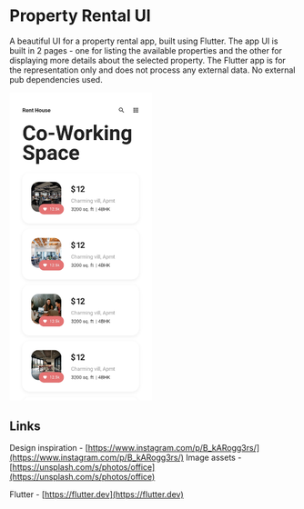 # Property Rental UI

A beautiful UI for a property rental app, built using Flutter. The app UI is built in 2 pages - one for listing the available properties and the other for displaying more details about the selected property. The Flutter app is for the representation only and does not process any external data. No external pub dependencies used.


<img src="./screenshot.jpg" data-canonical-src="./screenshot.jpg" width="250" />


## Links

Design inspiration - [https://www.instagram.com/p/B_kARogg3rs/](https://www.instagram.com/p/B_kARogg3rs/)
Image assets - [https://unsplash.com/s/photos/office](https://unsplash.com/s/photos/office)

Flutter - [https://flutter.dev](https://flutter.dev)